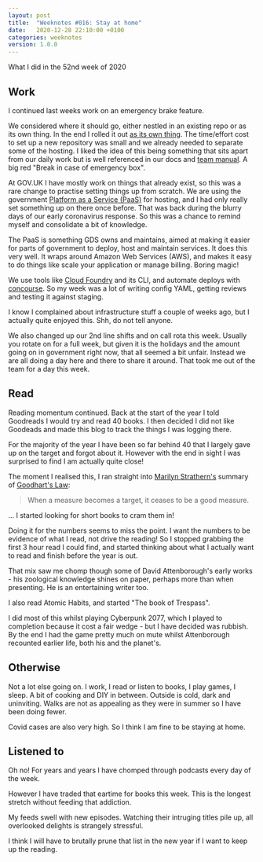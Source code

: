 ```yaml
---
layout: post
title:  "Weeknotes #016: Stay at home"
date:   2020-12-28 22:10:00 +0100
categories: weeknotes
version: 1.0.0
---
```


What I did in the 52nd week of 2020

## Work

I continued last weeks work on an emergency brake feature.

We considered where it should go, either nestled in an existing repo or as its own thing. In the end I rolled it out [as its own thing][1]. The time/effort cost to set up a new repository was small and we already needed to separate some of the hosting. I liked the idea of this being something that sits apart from our daily work but is well referenced in our docs and [team manual][2]. A big red "Break in case of emergency box".

At GOV.UK I have mostly work on things that already exist, so this was a rare change to practise setting things up from scratch. We are using the government [Platform as a Service (PaaS)][3] for hosting, and I had only really set something up on there once before. That was back during the blurry days of our early coronavirus response. So this was a chance to remind myself and consolidate a bit of knowledge.

The PaaS is something GDS owns and maintains, aimed at making it easier for parts of government to deploy, host and maintain services. It does this very well. It wraps around Amazon Web Services (AWS), and makes it easy to do things like scale your application or manage billing. Boring magic!

We use tools like [Cloud Foundry][4] and its CLI, and automate deploys with [concourse][5]. So my week was a lot of writing config YAML, getting reviews and testing it against staging.

I know I complained about infrastructure stuff a couple of weeks ago, but I actually quite enjoyed this. Shh, do not tell anyone.

We also changed up our 2nd line shifts and on call rota this week. Usually you rotate on for a full week, but given it is the holidays and the amount going on in government right now, that all seemed a bit unfair. Instead we are all doing a day here and there to share it around. That took me out of the team for a day this week.

## Read

Reading momentum continued. Back at the start of the year I told Goodreads I would try and read 40 books. I then decided I did not like Goodeads and made this blog to track the things I was logging there.

For the majority of the year I have been so far behind 40 that I largely gave up on the target and forgot about it. However with the end in sight I was surprised to find I am actually quite close!

The moment I realised this, I ran straight into [Marilyn Strathern's][6] summary of [Goodhart's Law][7]:

> When a measure becomes a target, it ceases to be a good measure.

... I started looking for short books to cram them in!

Doing it for the numbers seems to miss the point. I want the numbers to be evidence of what I read, not drive the reading! So I stopped grabbing the first 3 hour read I could find, and started thinking about what I actually want to read and finish before the year is out.

That mix saw me chomp though some of David Attenborough's early works - his zoological knowledge shines on paper, perhaps more than when presenting. He is an entertaining writer too.

I also read Atomic Habits, and started "The book of Trespass".

I did most of this whilst playing Cyberpunk 2077, which I played to completion because it cost a fair wedge - but I have decided was rubbish. By the end I had the game pretty much on mute whilst Attenborough recounted earlier life, both his and the planet's.

## Otherwise

Not a lot else going on. I work, I read or listen to books, I play games, I sleep. A bit of cooking and DIY in between. Outside is cold, dark and uninviting. Walks are not as appealing as they were in summer so I have been doing fewer.

Covid cases are also very high. So I think I am fine to be staying at home.

## Listened to

Oh no! For years and years I have chomped through podcasts every day of the week.

However I have traded that eartime for books this week. This is the longest stretch without feeding that addiction.

My feeds swell with new episodes. Watching their intruging titles pile up, all overlooked delights is strangely stressful.

I think I will have to brutally prune that list in the new year if I want to keep up the reading.

[1]: https://github.com/alphagov/govuk-account-static-errors/
[2]: https://github.com/alphagov/govuk-account-team-manual/
[3]: https://www.cloud.service.gov.uk/
[4]: https://www.cloudfoundry.org/
[5]: https://concourse-ci.org/
[6]: https://archive.org/details/ImprovingRatingsAuditInTheBritishUniversitySystem
[7]: https://en.wikipedia.org/wiki/Goodhart%27s_law